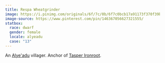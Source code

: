 ```yaml
---
title: Respa Wheatgrinder
image: https://i.pinimg.com/originals/6f/7c/0b/6f7c0bcb17a91173f370f39b71854ba3.jpg
image-source: https://www.pinterest.com/pin/146367056627321555/
statbox:
  race: dwarf
  gender: female
  locale: alyeadu
  case: "13"
---
```


An [Alye'adu](../locales/alyeadu) villager. Anchor of [Tasper Ironroot](tasper-ironroot).
